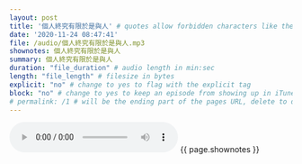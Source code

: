 ```yaml
---
layout: post
title: '個人終究有限於是與人' # quotes allow forbidden characters like the colon
date: '2020-11-24 08:47:41'
file: /audio/個人終究有限於是與人.mp3
shownotes: 個人終究有限於是與人
summary: 個人終究有限於是與人
duration: "file_duration" # audio length in min:sec
length: "file_length" # filesize in bytes
explicit: "no" # change to yes to flag with the explicit tag
block: "no" # change to yes to keep an episode from showing up in iTunes
# permalink: /1 # will be the ending part of the pages URL, delete to default to the title
---
```


<audio controls>
<source src="{{site.url}}{{site.baseurl}}{{ page.file }}" type="audio/x-mp3">
Your browser does not support the audio element.
</audio>
{{ page.shownotes }}
